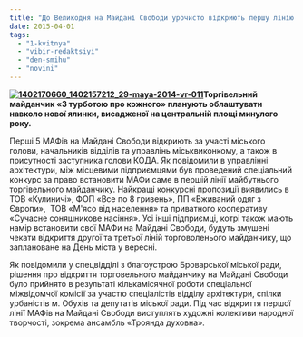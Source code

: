```yaml
---
title: "До Великодня на Майдані Свободи урочисто відкриють першу лінію МАФів"
date: 2015-04-01
tags: 
  - "1-kvitnya"
  - "vibir-redaktsiyi"
  - "den-smihu"
  - "novini"
---
```


**[![1402170660_1402157212_29-maya-2014-vr-011](https://mpz.brovary.org/wp-content/uploads/2015/04/1402170660_1402157212_29-maya-2014-vr-011.jpg)](https://mpz.brovary.org/wp-content/uploads/2015/04/1402170660_1402157212_29-maya-2014-vr-011.jpg)Торгівельний майданчик «З турботою про кожного» планують облаштувати навколо нової ялинки, висадженої на центральній площі минулого року.**

Перші 5 МАФів на Майдані Свободи відкриють за участі міського голови, начальників відділів та управлінь міськвиконкому, а також в присутності заступника голови КОДА. Як повідомили в управлінні архітектури, між місцевими підприємцями був проведений спеціальний конкурс за право встановити МАФи саме в першій лінії майбутнього торгівельного майданчику. Найкращі конкурсні пропозиції виявились в ТОВ «Кулиничі», ФОП «Все по 8 гривень», ПП «Вживаний одяг з Європи»,  ТОВ «М'ясо від населення» та приватного кооперативу «Сучасне соняшникове насіння». Усі інші підприємці, котрі також мають намір встановити свої МАФи на Майдані Свободи, будуть змушені чекати відкриття другої та третьої ліній торговоленього майданчику, що заплановане на День міста у вересні.

Як повідомили у спецвідділі з благоустрою Броварської міської ради, рішення про відкриття торговельного майданчику на Майдані Свободи було прийнято в результаті кількамісячної роботи спеціальної міжвідомчої комісії за участю спеціалістів відділу архітектури, спілки урбаністів м. Обухів та депутатів міської ради. Під час відкриття першої лінії МАФів на Майдані Свободи виступлять художні колективи народної творчості, зокрема ансамбль «Троянда духовна».
